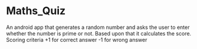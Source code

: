 # Maths_Quiz
An android app that generates a random number and asks the user to enter whether the number is prime or not. Based upon that it calculates the score.
Scoring criteria
+1 for correct answer
-1 for wrong answer
